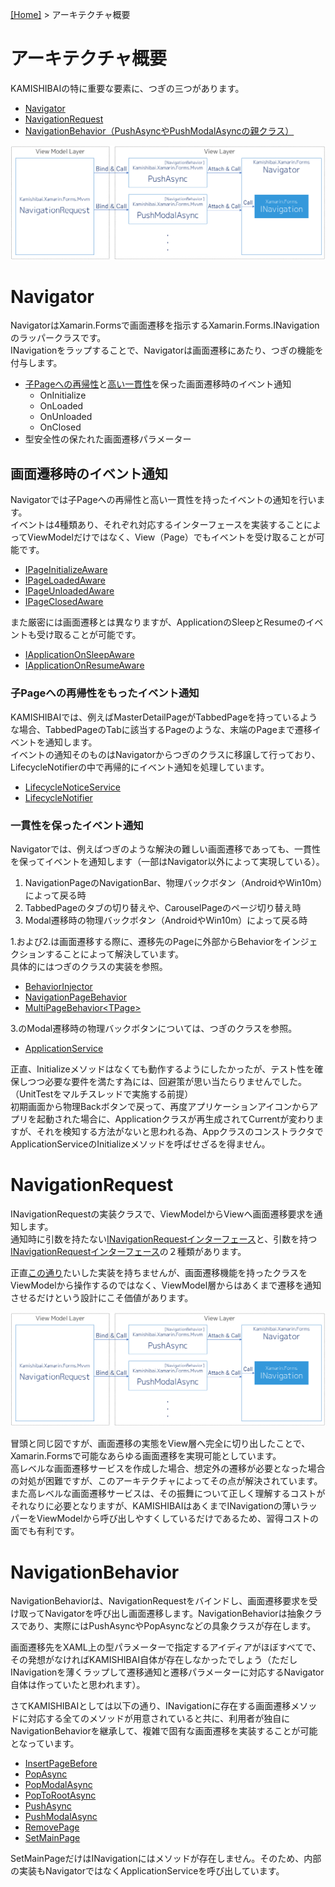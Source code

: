 [[Home]](../README-ja.md) > アーキテクチャ概要

# アーキテクチャ概要  
KAMISHIBAIの特に重要な要素に、つぎの三つがあります。  

* [Navigator](#navigator)
* [NavigationRequest](#navigationrequest)  
* [NavigationBehavior（PushAsyncやPushModalAsyncの親クラス）](#navigationbehavior)  

![](3-Architecture-Overview/KAMISHIBAI.png)

# Navigator

NavigatorはXamarin.Formsで画面遷移を指示するXamarin.Forms.INavigationのラッパークラスです。  
INavigationをラップすることで、Navigatorは画面遷移にあたり、つぎの機能を付与します。  

* [子Pageへの再帰性](#子pageへの再帰性をもったイベント通知)と[高い一貫性](#一貫性を保ったイベント通知)を保った画面遷移時のイベント通知  
    * OnInitialize
    * OnLoaded
    * OnUnloaded
    * OnClosed
* 型安全性の保たれた画面遷移パラメーター  

## 画面遷移時のイベント通知
Navigatorでは子Pageへの再帰性と高い一貫性を持ったイベントの通知を行います。  
イベントは4種類あり、それぞれ対応するインターフェースを実装することによってViewModelだけではなく、View（Page）でもイベントを受け取ることが可能です。  

* [IPageInitializeAware](https://github.com/nuitsjp/KAMISHIBAI/blob/master/Source/Kamishibai.Xamarin.Forms/IPageInitializeAware.cs)  
* [IPageLoadedAware](https://github.com/nuitsjp/KAMISHIBAI/blob/master/Source/Kamishibai.Xamarin.Forms/IPageLoadedAware.cs)  
* [IPageUnloadedAware](https://github.com/nuitsjp/KAMISHIBAI/blob/master/Source/Kamishibai.Xamarin.Forms/IPageUnloadedAware.cs)  
* [IPageClosedAware](https://github.com/nuitsjp/KAMISHIBAI/blob/master/Source/Kamishibai.Xamarin.Forms/IPageClosedAware.cs)

また厳密には画面遷移とは異なりますが、ApplicationのSleepとResumeのイベントも受け取ることが可能です。  

* [IApplicationOnSleepAware](https://github.com/nuitsjp/KAMISHIBAI/blob/master/Source/Kamishibai.Xamarin.Forms/IApplicationOnSleepAware.cs)  
* [IApplicationOnResumeAware](https://github.com/nuitsjp/KAMISHIBAI/blob/master/Source/Kamishibai.Xamarin.Forms/IApplicationOnResumeAware.cs)  

### 子Pageへの再帰性をもったイベント通知

KAMISHIBAIでは、例えばMasterDetailPageがTabbedPageを持っているような場合、TabbedPageのTabに該当するPageのような、末端のPageまで遷移イベントを通知します。  
イベントの通知そのものはNavigatorからつぎのクラスに移譲して行っており、LifecycleNotifierの中で再帰的にイベント通知を処理しています。  

* [LifecycleNoticeService](https://github.com/nuitsjp/KAMISHIBAI/blob/master/Source/Kamishibai.Xamarin.Forms/LifecycleNoticeService.cs)  
* [LifecycleNotifier](https://github.com/nuitsjp/KAMISHIBAI/blob/master/Source/Kamishibai.Xamarin.Forms/LifecycleNotifier.cs)  

### 一貫性を保ったイベント通知  

Navigatorでは、例えばつぎのような解決の難しい画面遷移であっても、一貫性を保ってイベントを通知します（一部はNavigator以外によって実現している）。  

1. NavigationPageのNavigationBar、物理バックボタン（AndroidやWin10m）によって戻る時  
2. TabbedPageのタブの切り替えや、CarouselPageのページ切り替え時  
3. Modal遷移時の物理バックボタン（AndroidやWin10m）によって戻る時  

1.および2.は画面遷移する際に、遷移先のPageに外部からBehaviorをインジェクションすることによって解決しています。  
具体的にはつぎのクラスの実装を参照。  

* [BehaviorInjector](https://github.com/nuitsjp/KAMISHIBAI/blob/master/Source/Kamishibai.Xamarin.Forms/BehaviorInjector.cs)
* [NavigationPageBehavior](https://github.com/nuitsjp/KAMISHIBAI/blob/master/Source/Kamishibai.Xamarin.Forms/NavigationPageBehavior.cs)
* [MultiPageBehavior&lt;TPage>](https://github.com/nuitsjp/KAMISHIBAI/blob/master/Source/Kamishibai.Xamarin.Forms/MultiPageBehavior.cs)  

3.のModal遷移時の物理バックボタンについては、つぎのクラスを参照。  

* [ApplicationService](https://github.com/nuitsjp/KAMISHIBAI/blob/master/Source/Kamishibai.Xamarin.Forms/ApplicationService.cs)  

正直、Initializeメソッドはなくても動作するようにしたかったが、テスト性を確保しつつ必要な要件を満たす為には、回避策が思い当たらりませんでした。（UnitTestをマルチスレッドで実施する前提）  
初期画面から物理Backボタンで戻って、再度アプリケーションアイコンからアプリを起動された場合に、Applicationクラスが再生成されてCurrentが変わりますが、それを検知する方法がないと思われる為、AppクラスのコンストラクタでApplicationServiceのInitializeメソッドを呼ばせざるを得ません。  

# NavigationRequest

INavigationRequestの実装クラスで、ViewModelからViewへ画面遷移要求を通知します。  
通知時に引数を持たない[INavigationRequestインターフェース](https://github.com/nuitsjp/KAMISHIBAI/blob/master/Source/Kamishibai.Xamarin.Forms/Mvvm/INavigationRequest.cs#L5)と、引数を持つ[INavigationRequest<TPara>インターフェース](https://github.com/nuitsjp/KAMISHIBAI/blob/master/Source/Kamishibai.Xamarin.Forms/Mvvm/INavigationRequest.cs#L12)の２種類があります。  

正直[この通り](https://github.com/nuitsjp/KAMISHIBAI/blob/master/Source/Kamishibai.Xamarin.Forms/Mvvm/NavigationRequest.cs)たいした実装を持ちませんが、画面遷移機能を持ったクラスをViewModelから操作するのではなく、ViewModel層からはあくまで遷移を通知させるだけという設計にこそ価値があります。  

![](3-Architecture-Overview/KAMISHIBAI.png)

冒頭と同じ図ですが、画面遷移の実態をView層へ完全に切り出したことで、Xamarin.Formsで可能なあらゆる画面遷移を実現可能としています。  
高レベルな画面遷移サービスを作成した場合、想定外の遷移が必要となった場合の対処が困難ですが、このアーキテクチャによってその点が解決されています。  
また高レベルな画面遷移サービスは、その振舞について正しく理解するコストがそれなりに必要となりますが、KAMISHIBAIはあくまでINavigationの薄いラッパーをViewModelから呼び出しやすくしているだけであるため、習得コストの面でも有利です。  

# NavigationBehavior  

NavigationBehaviorは、NavigationRequestをバインドし、画面遷移要求を受け取ってNavigatorを呼び出し画面遷移します。NavigationBehaviorは抽象クラスであり、実際にはPushAsyncやPopAsyncなどの具象クラスが存在します。  

画面遷移先をXAML上の型パラメーターで指定するアイディアがほぼすべてで、その発想がなければKAMISHIBAI自体が存在しなかったでしょう（ただしINavigationを薄くラップして遷移通知と遷移パラメーターに対応するNavigator自体は作っていたと思われます）。  

さてKAMISHIBAIとしては以下の通り、INavigationに存在する画面遷移メソッドに対応する全てのメソッドが用意されていると共に、利用者が独自にNavigationBehaviorを継承して、複雑で固有な画面遷移を実装することが可能となっています。  

* [InsertPageBefore](https://github.com/nuitsjp/KAMISHIBAI/blob/master/Source/Kamishibai.Xamarin.Forms/Mvvm/InsertPageBefore.cs)  
* [PopAsync](https://github.com/nuitsjp/KAMISHIBAI/blob/master/Source/Kamishibai.Xamarin.Forms/Mvvm/PopAsync.cs)  
* [PopModalAsync](https://github.com/nuitsjp/KAMISHIBAI/blob/master/Source/Kamishibai.Xamarin.Forms/Mvvm/PopModalAsync.cs)  
* [PopToRootAsync](https://github.com/nuitsjp/KAMISHIBAI/blob/master/Source/Kamishibai.Xamarin.Forms/Mvvm/PopToRootAsync.cs)  
* [PushAsync](https://github.com/nuitsjp/KAMISHIBAI/blob/master/Source/Kamishibai.Xamarin.Forms/Mvvm/PushAsync.cs)  
* [PushModalAsync](https://github.com/nuitsjp/KAMISHIBAI/blob/master/Source/Kamishibai.Xamarin.Forms/Mvvm/PushModalAsync.cs)  
* [RemovePage](https://github.com/nuitsjp/KAMISHIBAI/blob/master/Source/Kamishibai.Xamarin.Forms/Mvvm/RemovePage.cs)  
* [SetMainPage](https://github.com/nuitsjp/KAMISHIBAI/blob/master/Source/Kamishibai.Xamarin.Forms/Mvvm/SetMainPage.cs)  

SetMainPageだけはINavigationにはメソッドが存在しません。そのため、内部の実装もNavigatorではなくApplicationServiceを呼び出しています。  
